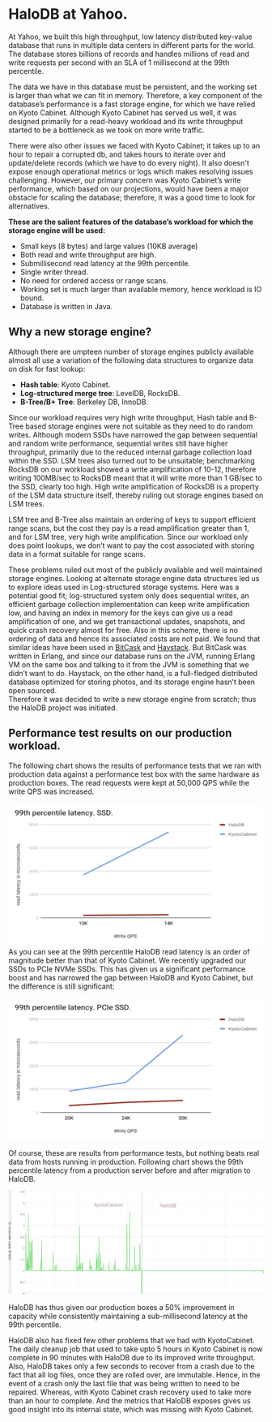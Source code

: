  
# HaloDB at Yahoo.

At Yahoo, we built this high throughput, low latency distributed key-value database that runs in multiple data centers in different parts for the world. 
The database stores billions of records and handles millions of read and write requests per second with an SLA of 1 millisecond at the 99th percentile.  
 
The data we have in this database must be persistent, and the working set is larger than what we can fit in memory. 
Therefore, a key component of the database’s performance is a fast storage engine, for which we have relied on Kyoto Cabinet. Although Kyoto Cabinet has served us well, 
it was designed primarily for a read-heavy workload and its write throughput started to be a bottleneck as we took on more write traffic. 
 
There were also other issues we faced with Kyoto Cabinet; it takes up to an hour to repair a corrupted db, and takes hours to  iterate over and update/delete records (which we have to do every night). 
It also doesn't expose enough operational metrics or logs which makes resolving issues challenging. However, our primary concern was Kyoto Cabinet’s write performance, 
which based on our projections, would have been a major obstacle for scaling the database; therefore, it was a good time to look for alternatives.
 
**These are the salient features of the database’s workload for which the storage engine will be used:**
* Small keys (8 bytes) and large values (10KB average)
* Both read and write throughput are high.
* Submillisecond read latency at the 99th percentile. 
* Single writer thread. 
* No need for ordered access or range scans.
* Working set is much larger than available memory, hence workload is IO bound.
* Database is written in Java.


## Why a new storage engine?
Although there are umpteen number of storage engines publicly available almost all use a variation of the following data structures to organize data on disk for fast lookup:
* __Hash table__: Kyoto Cabinet. 
* __Log-structured merge tree__: LevelDB, RocksDB.
* __B-Tree/B+ Tree__: Berkeley DB, InnoDB. 

Since our workload requires very high write throughput, Hash table and B-Tree based storage engines were not suitable as they need to do random writes. 
Although modern SSDs have narrowed the gap between sequential and random write performance, sequential writes still have higher throughput, primarily due 
to the reduced internal garbage collection load within the SSD. LSM trees also turned out to be unsuitable; benchmarking RocksDB on our workload showed 
a write amplification of 10-12, therefore writing 100MB/sec to RocksDB meant that it will write more than 1 GB/sec to the SSD, clearly too high. 
High write amplification of RocksDB is a property of the LSM data structure itself, thereby ruling out storage engines based on LSM trees. 

LSM tree and B-Tree also maintain an ordering of keys to support efficient range scans, but the cost they pay is a read amplification greater than 1, 
and for LSM tree, very high write amplification. Since our workload only does point lookups, we don’t want to pay the cost associated with storing data 
in a format suitable for range scans. 

These problems ruled out most of the publicly available and well maintained storage engines. Looking at alternate storage engine data structures led us to 
explore ideas used in Log-structured storage systems. Here was a potential good fit; log-structured system only does sequential writes, an efficient 
garbage collection implementation can keep write amplification low, and having an index in memory for the keys can give us a read amplification of one, 
and we get transactional updates, snapshots, and quick crash recovery almost for free. Also in this scheme, there is no ordering of data and hence its 
associated costs are not paid. We found that similar ideas have been used in [BitCask](https://github.com/basho/bitcask/blob/develop/doc/bitcask-intro.pdf) 
and [Haystack](https://code.facebook.com/posts/685565858139515/needle-in-a-haystack-efficient-storage-of-billions-of-photos/). 
But BitCask was written in Erlang, and since our database runs on the JVM, running Erlang VM on the same box and talking to it from the JVM is something 
that we didn’t want to do. Haystack, on the other hand, is a full-fledged distributed database optimized for storing photos, and its storage engine hasn’t been open sourced.  
Therefore it was decided to write a new storage engine from scratch; thus the HaloDB project was initiated. 

## Performance test results on our production workload. 
The following chart shows the results of performance tests that we ran with production data against a performance test box with the same hardware as production boxes. The read requests were kept at 50,000 QPS while the write QPS was increased.

![SSD](https://raw.githubusercontent.com/amannaly/HaloDB-images/master/images/ssd.png) 
As you can see at the 99th percentile HaloDB read latency is an order of magnitude better than that of Kyoto Cabinet. 
We recently upgraded our SSDs to PCIe NVMe SSDs. This has given us a significant performance boost and has narrowed the gap between HaloDB and Kyoto Cabinet, 
but the difference is still significant:

![PCIe NVMe SSD](https://raw.githubusercontent.com/amannaly/HaloDB-images/master/images/pcie-ssd.png)
 
Of course, these are results from performance tests, but nothing beats real data from hosts running in production.
Following chart shows the 99th percentile latency from a production server before and after migration to HaloDB.

![99th percentile in ms](https://raw.githubusercontent.com/amannaly/HaloDB-images/master/images/before-after.png) 
 
HaloDB has thus given our production boxes a 50% improvement in capacity while consistently maintaining a sub-millisecond latency at the 99th percentile.
 
HaloDB also has fixed few other problems that we had with KyotoCabinet. The daily cleanup job that used to take upto 5 hours in Kyoto Cabinet is now complete in 90 minutes 
with HaloDB due to its improved write throughput. Also, HaloDB takes only a few seconds to recover from a crash due to the fact that all log files, 
once they are rolled over, are immutable. Hence, in the event of a crash only the last file that was being written to need to be repaired. 
Whereas, with Kyoto Cabinet crash recovery used to take more than an hour to complete. And the metrics that HaloDB exposes gives us good insight into its internal state, 
which was missing with Kyoto Cabinet. 
 
